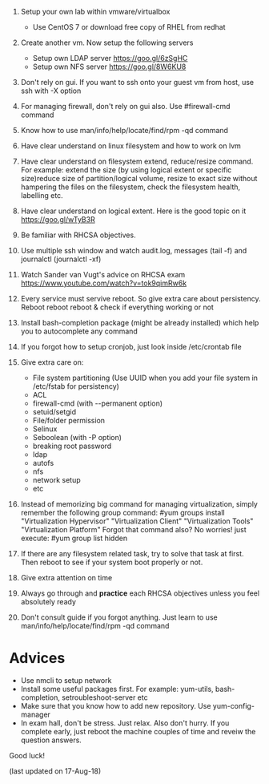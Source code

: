 1.  Setup your own lab within vmware/virtualbox
      - Use CentOS 7 or download free copy of RHEL from redhat

2.  Create another vm. Now setup the following servers
      - Setup own LDAP server https://goo.gl/6zSgHC
      - Setup own NFS server https://goo.gl/8W6KU8
3.  Don't rely on gui. If you want to ssh onto your guest vm from host, use ssh with -X option 
4.  For managing firewall, don't rely on gui also. Use #firewall-cmd command
5.  Know how to use man/info/help/locate/find/rpm -qd command
6.  Have clear understand on linux filesystem and how to work on lvm
7.  Have clear understand on filesystem extend, reduce/resize command. For example: extend the size (by using logical extent or specific     size)reduce size of partition/logical volume, resize to exact size without hampering the files on the filesystem, check the             filesystem health, labelling etc. 
8.  Have clear understand on logical extent. Here is the good topic on it https://goo.gl/wTyB3R
9.  Be familiar with RHCSA objectives.
10. Use multiple ssh window and watch audit.log, messages (tail -f) and journalctl (journalctl -xf)
11. Watch Sander van Vugt's advice on RHCSA exam https://www.youtube.com/watch?v=tok9qimRw6k
12. Every service must servive reboot. So give extra care about persistency. Reboot reboot reboot & check if everything working or not
13. Install bash-completion package (might be already installed) which help you to autocomplete any command
14. If you forgot how to setup cronjob, just look inside /etc/crontab file
15. Give extra care on:
      - File system partitioning (Use UUID when you add your file system in /etc/fstab for persistency)
      - ACL
      - firewall-cmd (with --permanent option)
      - setuid/setgid
      - File/folder permission
      - Selinux
      - Seboolean (with -P option)
      - breaking root password
      - ldap
      - autofs
      - nfs
      - network setup
      - etc

 16. Instead of memorizing big command for managing virtualization, simply remember the following group command:
     #yum groups install "Virtualization Hypervisor" "Virtualization Client" "Virtualization Tools"  "Virtualization Platform"
     Forgot that command also? No worries! just execute: #yum group list hidden
 17. If there are any filesystem related task, try to solve that task at first. Then reboot to see if your system boot properly or not.
 18. Give extra attention on time
 19. Always go through and **practice** each RHCSA objectives unless you feel absolutely ready
 20. Don't consult guide if you forgot anything. Just learn to use man/info/help/locate/find/rpm -qd command

# Advices
  - Use nmcli to setup network
  - Install some useful packages first. For example: yum-utils, bash-completion, setroubleshoot-server etc
  - Make sure that you know how to add new repository. Use yum-config-manager
  - In exam hall, don't be stress. Just relax. Also don't hurry. If you complete early, just reboot the machine couples of time and reveiw the question answers.
  
  
  Good luck!
  
  (last updated on 17-Aug-18)
